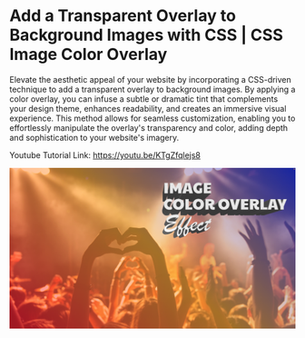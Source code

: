 # Add a Transparent Overlay to Background Images with CSS | CSS Image Color Overlay

Elevate the aesthetic appeal of your website by incorporating a CSS-driven technique to add a transparent overlay to background images. By applying a color overlay, you can infuse a subtle or dramatic tint that complements your design theme, enhances readability, and creates an immersive visual experience. This method allows for seamless customization, enabling you to effortlessly manipulate the overlay's transparency and color, adding depth and sophistication to your website's imagery.

Youtube Tutorial Link: https://youtu.be/KTgZfqlejs8

![Image Overlay](images/Image.png)
